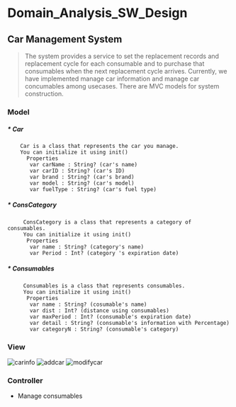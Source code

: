 # Domain_Analysis_SW_Design
## Car Management System 
>
> The system provides a service to set the replacement records and replacement cycle for each consumable and to purchase that consumables when the next replacement cycle arrives. 
    Currently, we have implemented manage car information and manage car concumables among usecases.
   There are MVC models for system construction.
>
### Model
##### * Car
        Car is a class that represents the car you manage.
        You can initialize it using init()
          Properties   
           var carName : String? (car's name)
           var carID : String? (car's ID)
           var brand : String? (car's brand)
           var model : String? (car's model)
           var fuelType : String? (car's fuel type)
           
##### * ConsCategory
         ConsCategory is a class that represents a category of consumables.
         You can initialize it using init()
          Properties   
           var name : String? (category's name)
           var Period : Int? (category 's expiration date)
           
##### * Consumables
         Consumables is a class that represents consumables.
         You can initialize it using init()
          Properties
           var name : String? (cosumable's name)
           var dist : Int? (distance using consumables)
           var maxPeriod : Int? (consumable's expiration date)
           var detail : String? (consumable's information with Percentage)
           var categoryN : String? (consumable's category)
### View
![carinfo](https://user-images.githubusercontent.com/70695311/101261008-400a8800-3777-11eb-8120-194d00bd4952.png)
![addcar](https://user-images.githubusercontent.com/70695311/101261012-43057880-3777-11eb-8e65-a7b454786eaf.png)
![modifycar](https://user-images.githubusercontent.com/70695311/101261014-44cf3c00-3777-11eb-9d33-051132f75458.png)


### Controller 
- Manage consumables
